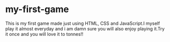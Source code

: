 # my-first-game
This is my first game made just using HTML, CSS and JavaScript.I myself play it almost everyday and i am damn sure you will also enjoy playing it.Try it once and you will love it to tonnes!! 
